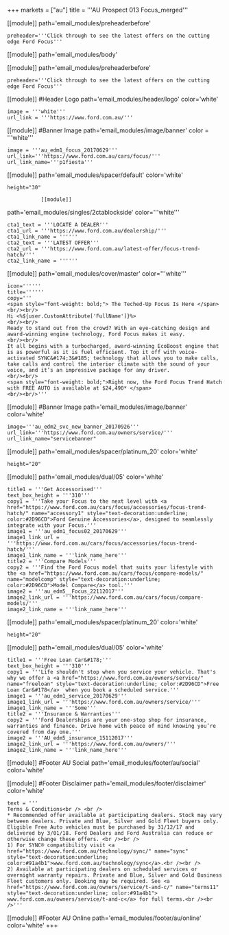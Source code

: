 +++
markets = ["au"]
title = '''AU Prospect 013 Focus_merged'''


[[module]]
path='email_modules/preheaderbefore'

	preheader='''Click through to see the latest offers on the cutting edge Ford Focus'''

[[module]]
path='email_modules/body'

[[module]]
path='email_modules/preheaderbefore'

	preheader='''Click through to see the latest offers on the cutting edge Ford Focus'''
    
[[module]] #Header Logo
path='email_modules/header/logo'
color='white'

	image = '''white'''
	url_link = '''https://www.ford.com.au/'''
	

[[module]] #Banner Image
path='email_modules/image/banner'
color = '''white'''

	image = '''au_edm1_focus_20170629'''
    url_link='''https://www.ford.com.au/cars/focus/'''
	url_link_name='''p1fiesta'''
   
   [[module]]
path='email_modules/spacer/default'
color='white'

	height="30"
   
               [[module]]
path='email_modules/singles/2ctablockside'
color='''white'''

	cta1_text = '''LOCATE A DEALER'''
	cta1_url = '''https://www.ford.com.au/dealership/'''
	cta1_link_name = ''''''
	cta2_text = '''LATEST OFFER'''
	cta2_url = '''https://www.ford.com.au/latest-offer/focus-trend-hatch/'''
	cta2_link_name = ''''''

  
[[module]]
path='email_modules/cover/master'
color='''white'''

	icon=''''''
	title=''''''
	copy='''
    <span style="font-weight: bold;"> The Teched-Up Focus Is Here </span>
    <br/><br/>
    Hi <%${user.CustomAttribute['FullName']}%>
    <br/><br/>
    Ready to stand out from the crowd? With an eye-catching design and award-winning engine technology, Ford Focus makes it easy.  
    <br/><br/>
    It all begins with a turbocharged, award-winning EcoBoost engine that is as powerful as it is fuel efficient. Top it off with voice-activated SYNC&#174;3&#185; technology that allows you to make calls, take calls and control the interior climate with the sound of your voice, and it’s an impressive package for any driver. 
    <br/><br/> 
    <span style="font-weight: bold;">Right now, the Ford Focus Trend Hatch with FREE AUTO is available at $24,490* </span> 
    <br/><br/>'''


[[module]] #Banner Image
path='email_modules/image/banner'
color='white'

	image='''au_edm2_svc_new_banner_20170926'''
	url_link='''https://www.ford.com.au/owners/service/'''
	url_link_name="servicebanner"

[[module]]
path='email_modules/spacer/platinum_20'
color='white'

	height="20"
    
    
[[module]]
path='email_modules/dual/05'
color='white'

    title1 = '''Get Accessorised'''
    text_box_height = '''310'''
	copy1 = '''Take your Focus to the next level with <a href="https://www.ford.com.au/cars/focus/accessories/focus-trend-hatch/" name="accessory1" style="text-decoration:underline; color:#2D96CD">Ford Genuine Accessories</a>, designed to seamlessly integrate with your Focus.'''
	image1 = '''au_edm1_focus02_20170629'''
	image1_link_url = '''https://www.ford.com.au/cars/focus/accessories/focus-trend-hatch/'''
	image1_link_name = '''link_name_here'''
	title2 = '''Compare Models'''
	copy2 = '''Find the Ford Focus model that suits your lifestyle with the <a href="https://www.ford.com.au/cars/focus/compare-models/" name="modelcomp" style="text-decoration:underline; color:#2D96CD">Model Compare</a> tool.'''
	image2 = '''au_edm5__Focus_22112017'''
	image2_link_url = '''https://www.ford.com.au/cars/focus/compare-models/'''
	image2_link_name = '''link_name_here'''
	

[[module]]
path='email_modules/spacer/platinum_20'
color='white'

	height="20"

[[module]]
path='email_modules/dual/05'
color='white'

	title1 = '''Free Loan Car&#178;'''
    text_box_height = '''310'''
	copy1 = '''Life shouldn't stop when you service your vehicle. That's why we offer a <a href="https://www.ford.com.au/owners/service/" name="freeloan" style="text-decoration:underline; color:#2D96CD">Free Loan Car&#178</a>  when you book a scheduled service.'''
	image1 = '''au_edm1_service_20170629'''
	image1_link_url = '''https://www.ford.com.au/owners/service/'''
	image1_link_name = '''Some'''
	title2 = '''Insurance & Warranties'''
	copy2 = '''Ford Dealerships are your one-stop shop for insurance, warranties and finance. Drive home with peace of mind knowing you’re covered from day one.'''
	image2 = '''AU_edm5_insurance_15112017'''
	image2_link_url = '''https://www.ford.com.au/owners/'''
	image2_link_name = '''link_name_here'''


[[module]] #Footer AU Social
path='email_modules/footer/au/social'
color='white'

[[module]] #Footer Disclaimer
path='email_modules/footer/disclaimer'
color='white'

    text = '''
    Terms & Conditions<br /> <br />
    * Recommended offer available at participating dealers. Stock may vary between dealers. Private and Blue, Silver and Gold Fleet buyers only. Eligible Free Auto vehicles must be purchased by 31/12/17 and delivered by 3/01/18. Ford Dealers and Ford Australia can reduce or otherwise change these offers. <br /><br />
    1) For SYNC® compatibility visit <a href="https://www.ford.com.au/technology/sync/" name="sync" style="text-decoration:underline; color:#91a4b1">www.ford.com.au/technology/sync</a>.<br /><br />
    2) Available at participating dealers on scheduled services or overnight warranty repairs. Private and Blue, Silver and Gold Business Fleet customers only. Booking may be required. See <a href="https://www.ford.com.au/owners/service/t-and-c/" name="terms11" style="text-decoration:underline; color:#91a4b1"> www.ford.com.au/owners/service/t-and-c</a> for full terms.<br /><br />'''

[[module]] #Footer AU Online
path='email_modules/footer/au/online'
color='white'
+++

